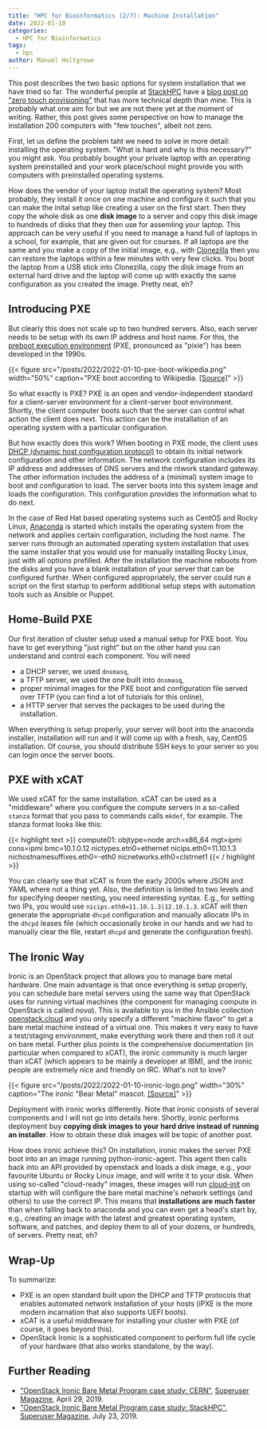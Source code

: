 ```yaml
---
title: "HPC for Bioinformatics (2/?): Machine Installation"
date: 2022-01-10
categories:
  - HPC for Bioinformatics
tags:
  - hpc
author: Manuel Holtgrewe
---
```


This post describes the two basic options for system installation that we have tried so far.
The wonderful people at [StackHPC](https://www.stackhpc.com) have a [blog post on "zero touch provisioning"](https://www.stackhpc.com/ironic-idrac-ztp.html) that has more technical depth than mine.
This is probably what one aim for but we are not there yet at the moment of writing.
Rather, this post gives some perspective on how to manage the installation 200 computers with "few touches", albeit not zero.

First, let us define the problem taht we need to solve in more detail: installing the operating system.
"What is hard and why is this necessary?" you might ask.
You probably bought your private laptop with an operating system preinstalled and your work place/school might provide you with computers with preinstalled operating systems.

How does the vendor of your laptop install the operating system?
Most probably, they install it once on one machine and configure it such that you can make the inital setup like creating a user on the first start.
Then they copy the whole disk as one **disk image** to a server and copy this disk image to hundreds of disks that they then use for assemling your laptop.
This approach can be very useful if you need to manage a hand full of laptops in a school, for example, that are given out for courses.
If all laptops are the same and you make a copy of the initial image, e.g., with [Clonezilla](https://clonezilla.org/) then you can restore the laptops within a few minutes with very few clicks.
You boot the laptop from a USB stick into Clonezilla, copy the disk image from an external hard drive and the laptop will come up with exactly the same configuration as you created the image.
Pretty neat, eh?

## Introducing PXE

But clearly this does not scale up to two hundred servers.
Also, each server needs to be setup with its own IP address and host name.
For this, the [preboot execution environment](https://en.wikipedia.org/wiki/Preboot_Execution_Environment) (PXE, pronounced as "pixie") has been developed in the 1990s.

{{< figure src="/posts/2022/2022-01-10-pxe-boot-wikipedia.png" width="50%" caption="PXE boot according to Wikipedia. [[Source]](https://en.wikipedia.org/wiki/File:PXE_diagram.png)" >}}

So what exactly is PXE?
PXE is an open and vendor-independent standard for a client-server environment for a client-server boot environment.
Shortly, the client computer boots such that the server can control what action the client does next.
This action can be the installation of an operating system with a particular configuration.

But how exactly does this work?
When booting in PXE mode, the client uses [DHCP (dynamic host configuration protocol)](https://en.wikipedia.org/wiki/Dynamic_Host_Configuration_Protocol) to obtain its initial network configuration and other information.
The network configuration includes its IP address and addresses of DNS servers and the ntwork standard gateway.
The other information includes the address of a (minimal) system image to boot and configuration to load.
The server boots into this system image and loads the configuration.
This configuration provides the information what to do next.

In the case of Red Hat based operating systems such as CentOS and Rocky Linux, [Anaconda](https://en.wikipedia.org/wiki/Anaconda_(installer)) is started which installs the operating system from the network and applies certain configuration, including the host name.
The server runs through an automated operating system installation that uses the same installer that you would use for manually installing Rocky Linux, just with all options prefilled.
After the installation the machine reboots from the disks and you have a blank installation of your server that can be configured further.
When configured appropriately, the server could run a script on the first startup to perform additional setup steps with automation tools such as Ansible or Puppet.

## Home-Build PXE

Our first iteration of cluster setup used a manual setup for PXE boot.
You have to get everything "just right" but on the other hand you can understand and control each component.
You will need

- a DHCP server, we used `dnsmasq`,
- a TFTP server, we used the one built into `dnsmasq`,
- proper minimal images for the PXE boot and configuration file served over TFTP (you can find a lot of tutorials for this online),
- a HTTP server that serves the packages to be used during the installation.

When everything is setup properly, your server will boot into the anaconda installer, installation will run and it will come up with a fresh, say, CentOS installation.
Of course, you should distribute SSH keys to your server so you can login once the server boots.

## PXE with xCAT

We used xCAT for the same installation.
xCAT can be used as a "middleware" where you configure the compute servers in a so-called `stanza` format that you pass to commands calls `mkdef`, for example.
The stanza format looks like this:

{{< highlight text >}}
compute01:
    objtype=node
    arch=x86_64
    mgt=ipmi
    cons=ipmi
    bmc=10.1.0.12
    nictypes.etn0=ethernet
    nicips.eth0=11.10.1.3
    nichostnamesuffixes.eth0=-eth0
    nicnetworks.eth0=clstrnet1
{{< / highlight >}}

You can clearly see that xCAT is from the early 2000s where JSON and YAML where not a thing yet.
Also, the definition is limited to two levels and for specifying deeper nesting, you need interesting syntax.
E.g., for setting two IPs, you would use `nicips.eth0=11.10.1.3|12.10.1.3`.
xCAT will then generate the appropriate `dhcpd` configuration and manually allocate IPs in the `dhcpd` leases file (which occasionally broke in our hands and we had to manually clear the file, restart `dhcpd` and generate the configuration fresh).

## The Ironic Way

Ironic is an OpenStack project that allows you to manage bare metal hardware.
One main advantage is that once everything is setup properly, you can schedule bare metal servers using the same way that OpenStack uses for running virtual machines (the component for managing compute in OpenStack is called *nova*).
This is available to you in the Ansible collection [openstack.cloud](https://docs.openstack.org/openstack-ansible/latest/) and you only specify a different "machine flavor" to get a bare metal machine instead of a virtual one.
This makes it very easy to have a test/staging environment, make everything work there and then roll it out on bare metal.
Further plus points is the comprehensive documentation (in particular when compared to xCAT), the ironic community is much larger than xCAT (which appears to be mainly a developer at IBM), and the ironic people are extremely nice and friendly on IRC.
What's not to love?

{{< figure src="/posts/2022/2022-01-10-ironic-logo.png" width="30%" caption="The ironic &quot;Bear Metal&quot; mascot. [[Source]](https://wiki.openstack.org/wiki/Ironic)" >}}

Deployment with ironic works differently.
Note that ironic consists of several components and I will not go into details here.
Shortly, ironic performs deployment buy **copying disk images to your hard drive instead of running an installer**.
How to obtain these disk images will be topic of another post.

How does ironic achieve this?
On installation, ironic makes the server PXE boot into an an image running python-ironic-agent.
This agent then calls back into an API provided by openstack and loads a disk image, e.g., your favourite Ubuntu or Rocky Linux image, and will write it to your disk.
When using so-called "cloud-ready" images, these images will run [cloud-init](https://cloudinit.readthedocs.io/en/latest/) on startup with will configure the bare metal machine's network settings (and others) to use the correct IP.
This means that **installations are much faster** than when falling back to anaconda and you can even get a head's start by, e.g., creating an image with the latest and greatest operating system, software, and patches, and deploy them to all of your dozens, or hundreds, of servers.
Pretty neat, eh?

## Wrap-Up

To summarize:

- PXE is an open standard built upon the DHCP and TFTP protocols that enables automated network installation of your hosts (iPXE is the more modern incarnation that also supports UEFI boots).
- xCAT is a useful middleware for installing your cluster with PXE (of course, it goes beyond this).
- OpenStack Ironic is a sophisticated component to perform full life cycle of your hardware (that also works standalone, by the way).

## Further Reading

- ["OpenStack Ironic Bare Metal Program case study: CERN"](https://superuser.openstack.org/articles/ironic-bare-metal-case-study-cern/), [Superuser Magazine](https://superuser.openstack.org), April 29, 2019.
- ["OpenStack Ironic Bare Metal Program case study: StackHPC"](https://superuser.openstack.org/articles/openstack-ironic-bare-metal-program-case-study-stackhpc/), [Superuser Magazine](https://superuser.openstack.org), July 23, 2019.
